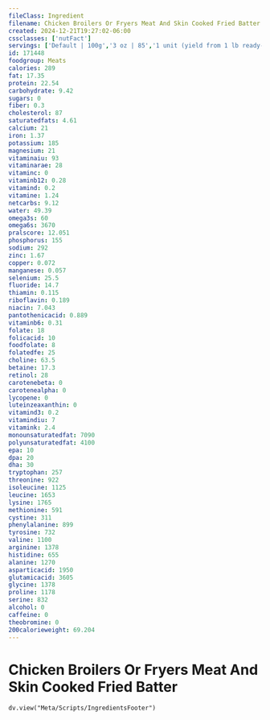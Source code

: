 ```yaml
---
fileClass: Ingredient
filename: Chicken Broilers Or Fryers Meat And Skin Cooked Fried Batter
created: 2024-12-21T19:27:02-06:00
cssclasses: ['nutFact']
servings: ['Default | 100g','3 oz | 85','1 unit (yield from 1 lb ready-to-cook chicken) | 280','1/2 chicken, bone removed | 466']
id: 171448
foodgroup: Meats
calories: 289
fat: 17.35
protein: 22.54
carbohydrate: 9.42
sugars: 0
fiber: 0.3
cholesterol: 87
saturatedfats: 4.61
calcium: 21
iron: 1.37
potassium: 185
magnesium: 21
vitaminaiu: 93
vitaminarae: 28
vitaminc: 0
vitaminb12: 0.28
vitamind: 0.2
vitamine: 1.24
netcarbs: 9.12
water: 49.39
omega3s: 60
omega6s: 3670
pralscore: 12.051
phosphorus: 155
sodium: 292
zinc: 1.67
copper: 0.072
manganese: 0.057
selenium: 25.5
fluoride: 14.7
thiamin: 0.115
riboflavin: 0.189
niacin: 7.043
pantothenicacid: 0.889
vitaminb6: 0.31
folate: 18
folicacid: 10
foodfolate: 8
folatedfe: 25
choline: 63.5
betaine: 17.3
retinol: 28
carotenebeta: 0
carotenealpha: 0
lycopene: 0
luteinzeaxanthin: 0
vitamind3: 0.2
vitamindiu: 7
vitamink: 2.4
monounsaturatedfat: 7090
polyunsaturatedfat: 4100
epa: 10
dpa: 20
dha: 30
tryptophan: 257
threonine: 922
isoleucine: 1125
leucine: 1653
lysine: 1765
methionine: 591
cystine: 311
phenylalanine: 899
tyrosine: 732
valine: 1100
arginine: 1378
histidine: 655
alanine: 1270
asparticacid: 1950
glutamicacid: 3605
glycine: 1378
proline: 1178
serine: 832
alcohol: 0
caffeine: 0
theobromine: 0
200calorieweight: 69.204
---
```


# Chicken Broilers Or Fryers Meat And Skin Cooked Fried Batter

```dataviewjs
dv.view("Meta/Scripts/IngredientsFooter")
```